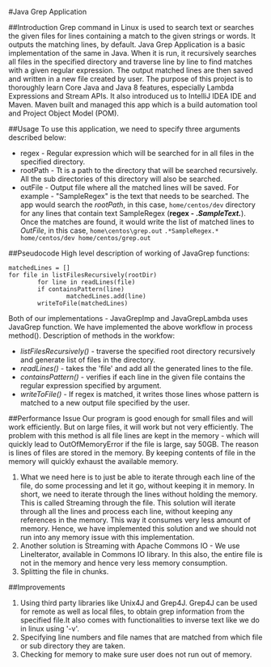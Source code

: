 #Java Grep Application

##Introduction
Grep command in Linux is used to search text or searches the given files for lines containing a match to the given strings or words. It outputs the matching lines, by default.
Java Grep Application is a basic implementation of the same in Java. When it is run, it recursively searches all files in the specified directory and traverse line by line to find matches with a given regular expression. The output matched lines are then saved and written in a new file created by user.
The purpose of this project is to thoroughly learn Core Java and Java 8 features, especially Lambda Expressions and Stream APIs. It also introduced us to IntelliJ IDEA IDE and Maven. Maven built and managed this app which is a build automation tool and Project Object Model (POM).


##Usage
To use this application, we need to specify three arguments described below:
* regex - Regular expression which will be searched for in all files in the specified directory.
* rootPath - Tt is a path to the directory that will be searched recursively. All the sub directories of this directory will also be searched.
* outFile - Output file where all the matched lines will be saved.
For example - "SampleRegex" is the text that needs to be searched. The app would search the *rootPath*, in this case, `home/centos/dev`  directory for any lines that contain text SampleRegex (__regex - .*SampleText.*__). Once the matches are found, it would write the list of matched lines to *OutFile*, in this case, `home\centos\grep.out` 
`.*SampleRegex.* home/centos/dev home/centos/grep.out`

##Pseudocode
High level description of working of JavaGrep functions:

```
matchedLines = []
for file in listFilesRecursively(rootDir)
        for line in readLines(file)
        if containsPattern(line)
                matchedLines.add(line)
        writeToFile(matchedLines)
```


Both of our implementations - JavaGrepImp and JavaGrepLambda uses JavaGrep function.
We have implemented the above workflow in process method().
Description of methods in the workfow:
* _listFilesRecursively()_ - traverse the specified root directory recursively and generate list of files in the directory.
* _readLines()_ - takes the 'file' and add all the generated lines to the file.
* _containsPattern()_ - verifies if each line in the given file contains the regular expression specified by  argument.
* _writeToFile()_ - If regex is matched, it writes those lines whose pattern is matched to a new output file specified by the user.


##Performance Issue
Our program is good enough for small files and will work efficiently. But on large files, it will work but not very efficiently. The problem with this method is all file lines are kept in the memory - which will quickly lead to OutOfMemoryError if the file is large, say 50GB. The reason is lines of files are stored in the memory. By keeping contents of file in the memory will quickly exhaust the available memory.
1. What we need here is to just be able to iterate through each line of the file, do some processing and let it go, without keeping it in memory. In short, we need to iterate through the lines without holding the memory. This is called Streaming through the file. This solution will iterate through all the lines and process each line, without keeping any references in the memory. This way it consumes very less amount of memory. Hence, we have implemented this solution and we should not run into any memory issue with this implementation.
1. Another solution is Streaming with Apache Commons IO - We use LineIterator, available in Commons IO library. In this also, the entire file is not in the memory and hence very less memory consumption.
1. Splitting the file in chunks.


##Improvements
1. Using third party libraries like Unix4J and Grep4J. Grep4J can be used for remote as well as local files, to obtain grep information from the specified file.It also comes with functionalities to inverse text like we do in linux using '-v'.
1. Specifying line numbers and file names that are matched from which file or sub directory they are taken.
1. Checking for memory to make sure user does not run out of memory.
